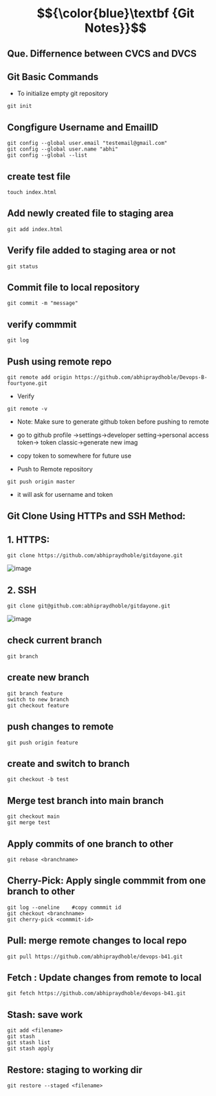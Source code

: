  # $${\color{blue}\textbf {Git Notes}}$$
## Que. Differnence between CVCS and DVCS
## Git Basic Commands
- To initialize empty git repository
````
git init
````
## Congfigure Username and EmailID
````
git config --global user.email "testemail@gmail.com"
git config --global user.name "abhi"
git config --global --list
````
## create test file
````
touch index.html
````
## Add newly created file to staging area
````
git add index.html
````
## Verify file added to staging area or not
````
git status
````
## Commit file to local repository
````
git commit -m "message"
````
## verify commmit
````
git log
````
## Push using remote repo
````
git remote add origin https://github.com/abhipraydhoble/Devops-B-fourtyone.git
````
- Verify
````
git remote -v
````
- Note: Make sure to generate github token before pushing to remote
- go to github profile ->settings->developer setting->personal access token-> token classic->generate new
imag

- copy token to somewhere for future use
- Push to Remote repository
````
git push origin master
````
- it will ask for username and token

## Git Clone Using HTTPs and SSH Method:
## 1. HTTPS:
````
git clone https://github.com/abhipraydhoble/gitdayone.git
````
![image](https://github.com/user-attachments/assets/8c7f4ca3-c74c-4f02-aea6-83d6189cca03)
## 2. SSH
````
git clone git@github.com:abhipraydhoble/gitdayone.git
````
![image](https://github.com/user-attachments/assets/49954fcd-e9c0-4dc2-b25c-70b19062cac8)

## check current branch
````
git branch
````
## create new branch
````
git branch feature
switch to new branch
git checkout feature
````
## push changes to remote
````
git push origin feature
````
## create and switch to branch
````
git checkout -b test
````
## Merge test branch into main branch
````
git checkout main
git merge test
````
## Apply commits of one branch to other
````
git rebase <branchname>
````
## Cherry-Pick: Apply single commmit from one branch to other
````
git log --oneline    #copy commmit id
git checkout <branchname>
git cherry-pick <commmit-id>
````
## Pull: merge remote changes to local repo
````
git pull https://github.com/abhipraydhoble/devops-b41.git
````
## Fetch : Update changes from remote to local
````
git fetch https://github.com/abhipraydhoble/devops-b41.git
````
## Stash: save work
````
git add <filename>
git stash
git stash list
git stash apply
````
## Restore: staging to working dir
````
git restore --staged <filename>
````

